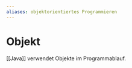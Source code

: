 ```yaml
---
aliases: objektorientiertes Programmieren
---
```

# Objekt
[[Java]] verwendet Objekte im Programmablauf.